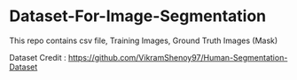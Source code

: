 # Dataset-For-Image-Segmentation
This repo contains csv file, Training Images, Ground Truth Images (Mask) 

Dataset Credit : https://github.com/VikramShenoy97/Human-Segmentation-Dataset
